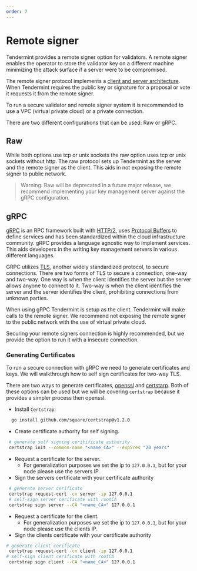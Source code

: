 ```yaml
---
order: 7
---
```


# Remote signer

Tendermint provides a remote signer option for validators. A remote signer enables the operator to store the validator key on a different machine minimizing the attack surface if a server were to be compromised.

The remote signer protocol implements a [client and server architecture](https://en.wikipedia.org/wiki/Client%E2%80%93server_model). When Tendermint requires the public key or signature for a proposal or vote it requests it from the remote signer.

To run a secure validator and remote signer system it is recommended to use a VPC (virtual private cloud) or a private connection. 

There are two different configurations that can be used: Raw or gRPC.

## Raw

While both options use tcp or unix sockets the raw option uses tcp or unix sockets without http. The raw protocol sets up Tendermint as the server and the remote signer as the client. This aids in not exposing the remote signer to public network. 

> Warning: Raw will be deprecated in a future major release, we recommend implementing your key management server against the gRPC configuration.

## gRPC

[gRPC](https://grpc.io/) is an RPC framework built with [HTTP/2](https://en.wikipedia.org/wiki/HTTP/2), uses [Protocol Buffers](https://developers.google.com/protocol-buffers) to define services and has been standardized within the cloud infrastructure community. gRPC provides a language agnostic way to implement services. This aids developers in the writing key management servers in various different languages.

GRPC utilizes [TLS](https://en.wikipedia.org/wiki/Transport_Layer_Security), another widely standardized protocol, to secure connections. There are two forms of TLS to secure a connection, one-way and two-way. One way is when the client identifies the server but the server allows anyone to connect to it. Two-way is when the client identifies the server and the server identifies the client, prohibiting connections from unknown parties.

When using gRPC Tendermint is setup as the client. Tendermint will make calls to the remote signer. We recommend not exposing the remote signer to the public network with the use of virtual private cloud.

Securing your remote signers connection is highly recommended, but we provide the option to run it with a insecure connection.

### Generating Certificates

To run a secure connection with gRPC we need to generate certificates and keys. We will walkthrough how to self sign certificates for two-way TLS.

There are two ways to generate certificates, [openssl](https://www.openssl.org/) and [certstarp](https://github.com/square/certstrap). Both of these options can be used but we will be covering `certstrap` because it provides a simpler process then openssl.

- Install `Certstrap`:

```sh
  go install github.com/square/certstrap@v1.2.0
```

- Create certificate authority for self signing.

```sh
 # generate self signing ceritificate authority
 certstrap init --common-name "<name_CA>" --expires "20 years"
```

- Request a certificate for the server.
  - For generalization purposes we set the ip to `127.0.0.1`, but for your node please use the servers IP.
- Sign the servers certificate with your certificate authority

```sh
 # generate server cerificate
 certstrap request-cert -cn server -ip 127.0.0.1
 # self-sign server cerificate with rootCA
 certstrap sign server --CA "<name_CA>" 127.0.0.1
  ```

- Request a certificate for the client.
  - For generalization purposes we set the ip to `127.0.0.1`, but for your node please use the clients IP.
- Sign the clients certificate with your certificate authority

```sh
# generate client cerificate
 certstrap request-cert -cn client -ip 127.0.0.1
# self-sign client cerificate with rootCA
 certstrap sign client --CA "<name_CA>" 127.0.0.1
```
